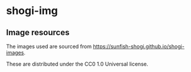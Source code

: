 # shogi-img

## Image resources

The images used are sourced from https://sunfish-shogi.github.io/shogi-images.

These are distributed under the CC0 1.0 Universal license.